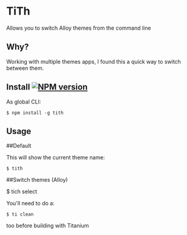 # TiTh

Allows you to switch Alloy themes from the command line

## Why?

Working with multiple themes apps, I found this a quick way to switch between them.

## Install [![NPM version](https://badge.fury.io/js/tith.svg)](http://badge.fury.io/js/tith)

As global CLI:

    $ npm install -g tith

## Usage

##Default

This will show the current theme name:

    $ tith    

##Switch themes (Alloy)

$ tich select <name>

You'll need to do a:

    $ ti clean
    
too before building with Titanium
